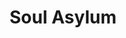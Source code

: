 ---
title: "Soul Asylum"
summary: "Soul Asylum is an American alternative rock band formed in 1981 in Minneapolis, Minnesota. Their 1993 hit \"Runaway Train\" won the Grammy Award for Best Rock Song.
The band was originally called Loud Fast Rules, with a lineup consisting of Dave Pirner, Dan Murphy, Karl Mueller, and Pat Morley. They changed their name to Soul Asylum in 1983. Morley was replaced by Grant Young in 1984. The band recorded three albums with Twin/Tone Records and two with A&M Records, with little commercial success. In 1992, they released the triple-platinum album Grave Dancers Union, featuring \"Runaway Train\". The band played at the inauguration of President Bill Clinton early the next year. They also scored a platinum record with the album Let Your Dim Light Shine three years later.
In 1998 they recorded Candy from a Stranger. Mueller was diagnosed with cancer in 2004, and the band organized a benefit concert on his behalf. Mueller died a year later.
The band released four more albums over the next 15 years. Their most recent was Hurry Up and Wait in 2020, their twelfth studio release."
image: "soul-asylum.jpg"
apple_music_artist_url: "https://music.apple.com/gb/artist/soul-asylum/485551"
wikipedia_url: "https://en.wikipedia.org/wiki/Soul_Asylum"
---